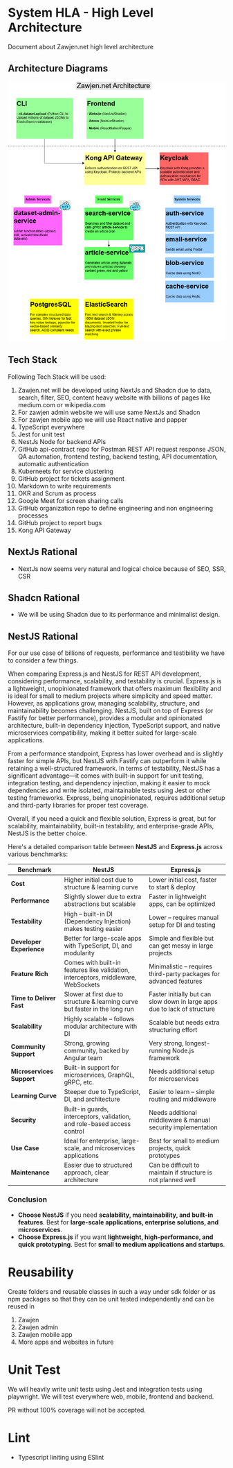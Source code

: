 # System HLA - High Level Architecture
Document about Zawjen.net high level architecture

## Architecture Diagrams

![modules](./img/system/modules-1.png)


## Tech Stack
Following Tech Stack will be used:

1. Zawjen.net will be developed using NextJs and Shadcn due to data, search, filter, SEO, content heavy website with billions of pages like medium.com or wikipedia.com
2. For zawjen admin website we will use same NextJs and Shadcn
3. For zawjen mobile app we will use React native and papper
4. TypeScript everywhere
5. Jest for unit test
6. NestJs Node for backend APIs
7. GitHub api-contract repo for Postman REST API request response JSON, QA automation, frontend testing, backend testing, API documentation, automatic authentication 
8. Kuberneets for service clustering
9. GitHub project for tickets assignment 
10. Markdown to write requirements 
11. OKR and Scrum as process
12. Google Meet for screen sharing calls
13. GitHub organization repo to define engineering and non engineering processes
14. GitHub project to report bugs
15. Kong API Gateway

## NextJs Rational

- NextJs now seems very natural and logical choice because of SEO, SSR, CSR

## Shadcn Rational

- We will be using Shadcn due to its performance and minimalist design.

## NestJS Rational

For our use case of billions of requests, performance and testibility we have to consider a few things.

When comparing Express.js and NestJS for REST API development, considering performance, scalability, and testability is crucial. Express.js is a lightweight, unopinionated framework that offers maximum flexibility and is ideal for small to medium projects where simplicity and speed matter. However, as applications grow, managing scalability, structure, and maintainability becomes challenging. NestJS, built on top of Express (or Fastify for better performance), provides a modular and opinionated architecture, built-in dependency injection, TypeScript support, and native microservices compatibility, making it better suited for large-scale applications.

From a performance standpoint, Express has lower overhead and is slightly faster for simple APIs, but NestJS with Fastify can outperform it while retaining a well-structured framework. In terms of testability, NestJS has a significant advantage—it comes with built-in support for unit testing, integration testing, and dependency injection, making it easier to mock dependencies and write isolated, maintainable tests using Jest or other testing frameworks. Express, being unopinionated, requires additional setup and third-party libraries for proper test coverage.

Overall, if you need a quick and flexible solution, Express is great, but for scalability, maintainability, built-in testability, and enterprise-grade APIs, NestJS is the better choice.

Here's a detailed comparison table between **NestJS** and **Express.js** across various benchmarks:  

| Benchmark              | **NestJS**                                       | **Express.js**                                   |
|------------------------|------------------------------------------------|------------------------------------------------|
| **Cost**               | Higher initial cost due to structure & learning curve | Lower initial cost, faster to start & deploy |
| **Performance**        | Slightly slower due to extra abstractions but scalable | Faster in lightweight apps, can be optimized |
| **Testability**        | High – built-in DI (Dependency Injection) makes testing easier | Lower – requires manual setup for DI and testing |
| **Developer Experience** | Better for large-scale apps with TypeScript, DI, and modularity | Simple and flexible but can get messy in large projects |
| **Feature Rich**       | Comes with built-in features like validation, interceptors, middleware, WebSockets | Minimalistic – requires third-party packages for advanced features |
| **Time to Deliver Fast** | Slower at first due to structure & learning curve but faster in the long run | Faster initially but can slow down in large apps due to lack of structure |
| **Scalability**        | Highly scalable – follows modular architecture with DI | Scalable but needs extra structuring effort |
| **Community Support**  | Strong, growing community, backed by Angular team | Very strong, longest-running Node.js framework |
| **Microservices Support** | Built-in support for microservices, GraphQL, gRPC, etc. | Needs additional setup for microservices |
| **Learning Curve**     | Steeper due to TypeScript, DI, and architecture | Easier to learn – simple routing and middleware |
| **Security**           | Built-in guards, interceptors, validation, and role-based access control | Needs additional middleware & manual security implementation |
| **Use Case**          | Ideal for enterprise, large-scale, and microservices applications | Best for small to medium projects, quick prototypes |
| **Maintenance**       | Easier due to structured approach, clear architecture | Can be difficult to maintain if structure is not planned well |

### **Conclusion**  
- **Choose NestJS** if you need **scalability, maintainability, and built-in features**. Best for **large-scale applications, enterprise solutions, and microservices**.  
- **Choose Express.js** if you want **lightweight, high-performance, and quick prototyping**. Best for **small to medium applications and startups**.  

# Reusability

Create folders and reusable classes in such a way under sdk folder or as npm packages so that they can be unit tested independently and can be reused in

1. Zawjen
2. Zawjen admin 
3. Zawjen mobile app
4. More apps and websites in future

# Unit Test
We will heavily write unit tests using Jest and integration tests using playwright. We will test everywhere web, mobile, frontend and backend.

PR without 100% coverage will not be accepted.

# Lint

- Typescript liniting using ESlint